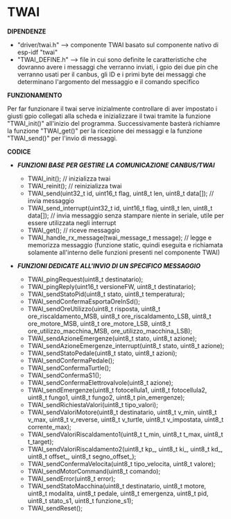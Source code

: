 # TWAI

**DIPENDENZE**
- "driver/twai.h" --> componente TWAI basato sul componente nativo di esp-idf "twai"
- "TWAI_DEFINE.h" --> file in cui sono definite le caratteristiche che dovranno avere i messaggi che verranno inviati, i gpio dei due pin che verranno usati per il canbus, gli ID e i primi byte dei messaggi che determinano l'argomento del messaggio e il comando specifico

**FUNZIONAMENTO**

Per far funzionare il twai serve inizialmente controllare di aver impostato i giusti gpio collegati alla scheda e inizializzare il twai tramite la funzione "TWAI_init()" all'inizio del programma. Successivamente basterà richiamre la funzione "TWAI_get()" per la ricezione dei messaggi e la funzione "TWAI_send()" per l'invio di messaggi.

**CODICE**
- ***FUNZIONI BASE PER GESTIRE LA COMUNICAZIONE CANBUS/TWAI***
  - TWAI_init();                                                                  //  inizializza twai
  - TWAI_reinit();                                                                //  reinizializza twai
  - TWAI_send(uint32_t id, uint16_t flag, uint8_t len, uint8_t data[]);           //  invia messaggio
  - TWAI_send_interrupt(uint32_t id, uint16_t flag, uint8_t len, uint8_t data[]); //  invia messaggio senza stampare niente in seriale, utile per essere utilizzata negli interrupt
  - TWAI_get();                                                                   //  riceve messaggio
  - TWAI_handle_rx_message(twai_message_t message);                               //  legge e memorizza messaggio (funzione static, quindi eseguita e richiamata solamente all'interno delle funzioni presenti nel componente TWAI)


- ***FUNZIONI DEDICATE ALL'INVIO DI UN SPECIFICO MESSAGGIO***
  - TWAI_pingRequest(uint8_t destinatario);
  - TWAI_pingReply(uint16_t versioneFW, uint8_t destinatario);
  - TWAI_sendStatoPid(uint8_t stato, uint8_t temperatura);
  - TWAI_sendConfermaEsportaOreInSd();
  - TWAI_sendOreUtilizzo(uint8_t risposta, uint8_t ore_riscaldamento_MSB, uint8_t ore_riscaldamento_LSB, uint8_t ore_motore_MSB, uint8_t ore_motore_LSB, uint8_t ore_utilizzo_macchina_MSB, ore_utilizzo_macchina_LSB);
  - TWAI_sendAzioneEmergenze(uint8_t stato, uint8_t azione);
  - TWAI_sendAzioneEmergenze_interrupt(uint8_t stato, uint8_t azione);
  - TWAI_sendStatoPedale(uint8_t stato, uint8_t azioni);
  - TWAI_sendConfermaPedale();
  - TWAI_sendConfermaTurtle();
  - TWAI_sendConfermaS1();
  - TWAI_sendConfermaElettrovalvole(uint8_t azione);
  - TWAI_sendEmergenze(uint8_t fotocellula1, uint8_t fotocellula2, uint8_t fungo1, uint8_t fungo2, uint8_t pin_emergenze);
  - TWAI_sendRichiestaValori(uint8_t tipo_valori);
  - TWAI_sendValoriMotore(uint8_t destinatario, uint8_t v_min, uint8_t v_max, uint8_t v_reverse, uint8_t v_turtle, uint8_t v_impostata, uint8_t corrente_max);
  - TWAI_sendValoriRiscaldamento1(uint8_t t_min, uint8_t t_max, uint8_t t_target);
  - TWAI_sendValoriRiscaldamento2(uint8_t kp_, uint8_t ki_, uint8_t kd_, uint8_t offset_, uint8_t segno_offset_);
  - TWAI_sendConfermaVelocita(uint8_t tipo_velocita, uint8_t valore);
  - TWAI_sendMotorCommand(uint8_t comando);
  - TWAI_sendError(uint8_t error);
  - TWAI_sendStatoMacchina(uint8_t destinatario, uint8_t motore, uint8_t modalita, uint8_t pedale, uint8_t emergenza, uint8_t pid, uint8_t stato_s1, uint8_t funzione_s1);
  - TWAI_sendReset();
